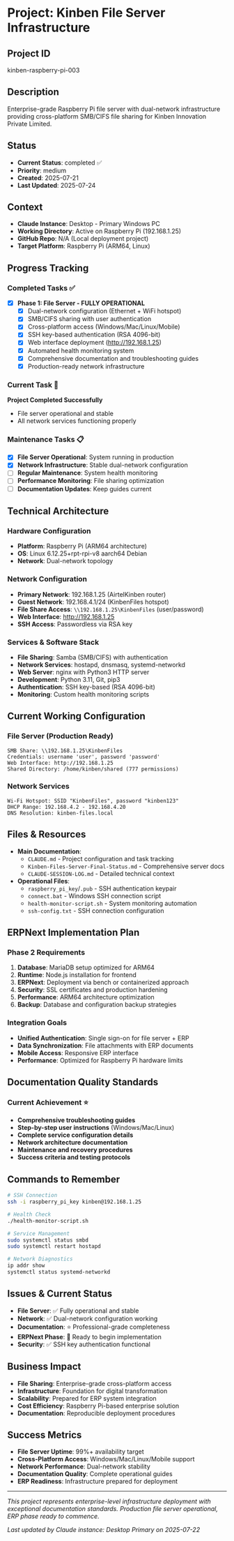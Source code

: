 # Project: Kinben File Server Infrastructure

## Project ID
kinben-raspberry-pi-003

## Description
Enterprise-grade Raspberry Pi file server with dual-network infrastructure providing cross-platform SMB/CIFS file sharing for Kinben Innovation Private Limited.

## Status
- **Current Status**: completed ✅
- **Priority**: medium  
- **Created**: 2025-07-21
- **Last Updated**: 2025-07-24

## Context
- **Claude Instance**: Desktop - Primary Windows PC
- **Working Directory**: Active on Raspberry Pi (192.168.1.25)
- **GitHub Repo**: N/A (Local deployment project)
- **Target Platform**: Raspberry Pi (ARM64, Linux)

## Progress Tracking

### Completed Tasks ✅
- [x] **Phase 1: File Server - FULLY OPERATIONAL**
  - [x] Dual-network configuration (Ethernet + WiFi hotspot)
  - [x] SMB/CIFS sharing with user authentication
  - [x] Cross-platform access (Windows/Mac/Linux/Mobile)
  - [x] SSH key-based authentication (RSA 4096-bit)
  - [x] Web interface deployment (http://192.168.1.25)
  - [x] Automated health monitoring system
  - [x] Comprehensive documentation and troubleshooting guides
  - [x] Production-ready network infrastructure

### Current Task 🔄
**Project Completed Successfully**
- File server operational and stable
- All network services functioning properly

### Maintenance Tasks 📋
- [x] **File Server Operational**: System running in production
- [x] **Network Infrastructure**: Stable dual-network configuration
- [ ] **Regular Maintenance**: System health monitoring
- [ ] **Performance Monitoring**: File sharing optimization
- [ ] **Documentation Updates**: Keep guides current

## Technical Architecture

### Hardware Configuration
- **Platform**: Raspberry Pi (ARM64 architecture)
- **OS**: Linux 6.12.25+rpt-rpi-v8 aarch64 Debian
- **Network**: Dual-network topology

### Network Configuration
- **Primary Network**: 192.168.1.25 (AirtelKinben router)
- **Guest Network**: 192.168.4.1/24 (KinbenFiles hotspot)
- **File Share Access**: `\\192.168.1.25\KinbenFiles` (user/password)
- **Web Interface**: http://192.168.1.25
- **SSH Access**: Passwordless via RSA key

### Services & Software Stack
- **File Sharing**: Samba (SMB/CIFS) with authentication
- **Network Services**: hostapd, dnsmasq, systemd-networkd  
- **Web Server**: nginx with Python3 HTTP server
- **Development**: Python 3.11, Git, pip3
- **Authentication**: SSH key-based (RSA 4096-bit)
- **Monitoring**: Custom health monitoring scripts

## Current Working Configuration

### File Server (Production Ready)
```
SMB Share: \\192.168.1.25\KinbenFiles
Credentials: username 'user', password 'password'
Web Interface: http://192.168.1.25
Shared Directory: /home/kinben/shared (777 permissions)
```

### Network Services
```
Wi-Fi Hotspot: SSID "KinbenFiles", password "kinben123"
DHCP Range: 192.168.4.2 - 192.168.4.20
DNS Resolution: kinben-files.local
```

## Files & Resources
- **Main Documentation**:
  - `CLAUDE.md` - Project configuration and task tracking
  - `Kinben-Files-Server-Final-Status.md` - Comprehensive server docs
  - `CLAUDE-SESSION-LOG.md` - Detailed technical context
- **Operational Files**:
  - `raspberry_pi_key`/`.pub` - SSH authentication keypair  
  - `connect.bat` - Windows SSH connection script
  - `health-monitor-script.sh` - System monitoring automation
  - `ssh-config.txt` - SSH connection configuration

## ERPNext Implementation Plan

### Phase 2 Requirements
1. **Database**: MariaDB setup optimized for ARM64
2. **Runtime**: Node.js installation for frontend
3. **ERPNext**: Deployment via bench or containerized approach
4. **Security**: SSL certificates and production hardening
5. **Performance**: ARM64 architecture optimization
6. **Backup**: Database and configuration backup strategies

### Integration Goals
- **Unified Authentication**: Single sign-on for file server + ERP
- **Data Synchronization**: File attachments with ERP documents
- **Mobile Access**: Responsive ERP interface
- **Performance**: Optimized for Raspberry Pi hardware limits

## Documentation Quality Standards

### Current Achievement ⭐
- **Comprehensive troubleshooting guides**
- **Step-by-step user instructions** (Windows/Mac/Linux)
- **Complete service configuration details**
- **Network architecture documentation**
- **Maintenance and recovery procedures**
- **Success criteria and testing protocols**

## Commands to Remember
```bash
# SSH Connection
ssh -i raspberry_pi_key kinben@192.168.1.25

# Health Check
./health-monitor-script.sh

# Service Management  
sudo systemctl status smbd
sudo systemctl restart hostapd

# Network Diagnostics
ip addr show
systemctl status systemd-networkd
```

## Issues & Current Status
- **File Server**: ✅ Fully operational and stable
- **Network**: ✅ Dual-network configuration working
- **Documentation**: ⭐ Professional-grade completeness
- **ERPNext Phase**: 🔄 Ready to begin implementation
- **Security**: ✅ SSH key authentication functional

## Business Impact
- **File Sharing**: Enterprise-grade cross-platform access
- **Infrastructure**: Foundation for digital transformation
- **Scalability**: Prepared for ERP system integration  
- **Cost Efficiency**: Raspberry Pi-based enterprise solution
- **Documentation**: Reproducible deployment procedures

## Success Metrics
- **File Server Uptime**: 99%+ availability target
- **Cross-Platform Access**: Windows/Mac/Linux/Mobile support
- **Network Performance**: Dual-network stability
- **Documentation Quality**: Complete operational guides
- **ERP Readiness**: Infrastructure prepared for deployment

---
*This project represents enterprise-level infrastructure deployment with exceptional documentation standards. Production file server operational, ERP phase ready to commence.*

*Last updated by Claude instance: Desktop Primary on 2025-07-22*